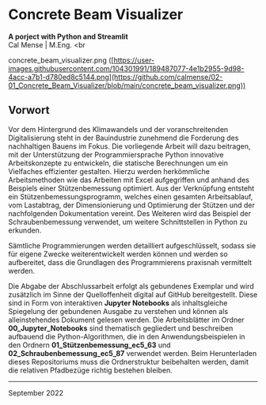 # Concrete Beam Visualizer
**A porject with Python and Streamlit** <br>
Cal Mense | M.Eng. <br
                     
concrete_beam_visualizer.png
([https://user-images.githubusercontent.com/104301991/189487077-4e1b2955-9d98-4acc-a7b1-d780ed8c5144.png](https://github.com/calmense/02-01_Concrete_Beam_Visualizer/blob/main/concrete_beam_visualizer.png))



## Vorwort
Vor dem Hintergrund des Klimawandels und der voranschreitenden Digitalisierung steht in der Bauindustrie zunehmend die Forderung des nachhaltigen Bauens im Fokus. Die vorliegende Arbeit will dazu beitragen, mit der Unterstützung der Programmiersprache Python innovative Arbeitskonzepte zu entwickeln, die statische Berechnungen um ein Vielfaches effizienter gestalten. Hierzu werden herkömmliche Arbeitsmethoden wie das Arbeiten mit Excel aufgegriffen und anhand des Beispiels einer Stützenbemessung optimiert. Aus der Verknüpfung entsteht ein Stützenbemessungsprogramm, welches einen gesamten Arbeitsablauf, vom Lastabtrag, der Dimensionierung und Optimierung der Stützen und der nachfolgenden Dokumentation vereint. Des Weiteren wird das Beispiel der Schraubenbemessung verwendet, um weitere Schnittstellen in Python zu erkunden. 

Sämtliche Programmierungen werden detailliert aufgeschlüsselt, sodass sie für eigene Zwecke weiterentwickelt werden können und werden so aufbereitet, dass die Grundlagen des Programmierens praxisnah vermittelt werden.

Die Abgabe der Abschlussarbeit erfolgt als gebundenes Exemplar und wird zusätzlich im Sinne der Quelloffenheit digital auf GitHub bereitgestellt. Diese sind in Form von interaktiven **Jupyter Notebooks** als inhaltsgleiche Spiegelung der gebundenen Ausgabe zu verstehen und können als alleinstehendes Dokument gelesen werden. Die Arbeitsblätter im Ordner **00_Jupyter_Notebooks** sind thematisch gegliedert und beschreiben aufbauend die Python-Algorithmen, die in den Anwendungsbeispielen in den Ordnern **01_Stützenbemessung_ec5_63** und **02_Schraubenbemessung_ec5_87** verwendet werden. Beim Herunterladen dieses Repositoriums muss die Ordnerstruktur beibehalten werden, damit die relativen Pfadbezüge richtig bestehen bleiben. 

---
September 2022
